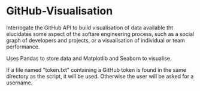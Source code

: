 # GitHub-Visualisation
Interrogate the GitHub API to build visualisation of data available tht elucidates some aspect of the softare engineering process, such as a social graph of developers and projects, or a visualisation of individual or team performance.

Uses Pandas to store data and Matplotlib and Seaborn to visualise.

If a file named "token.txt" containing a GitHub token is found in the same directory as the script, it will be used. Otherwise the user will be asked for a username.
